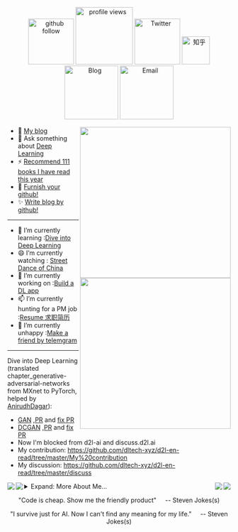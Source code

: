 <!--
**StevenJokes/StevenJokes** is a ✨ _special_ ✨ repository because its `README.md` (this file) appears on your GitHub profile.
### Hi there 👋
Here are some ideas to get you started:

- 🔭 I’m currently working on ...
- 🌱 I’m currently learning ...
- 👯 I’m looking to collaborate on ...
- 🤔 I’m looking for help with ...
- 💬 Ask me about ...
- 📫 How to reach me: ...
- 😄 Pronouns: ...
- ⚡ Fun fact: ...
read:https://github.com/anuraghazra/github-readme-stats to furnish your github!
- 🔭 I’m currently hunting for a product manager, data scientist job :[resume](https://blog.dltech.xyz/post/jian-li/)
<img align="right" src="https://github-readme-stats.vercel.app/api/top-langs/?username=StevenJokes&theme=tokyonight&layout=compact&line_height=27"/>
- 😄 I’m currently watching : [Street Dance of China](https://www.youtube.com/playlist?list=PLl0fCInDL_WHHIaXGAe2U7ryKD_SAkiXU)
- 
summary:https://github.com/Jhingun1/Jhingun1
-->

<p align="center"> 
  <img src="https://img.shields.io/github/followers/StevenJokes?label=Followers" width="103px" alt="github follow" />
  <img src="https://komarev.com/ghpvc/?username=StevenJokes" width="129px" alt="profile views" /> 
  <a href="https://twitter.com/Steven72815911"><img src="https://img.shields.io/twitter/follow/Steven72815911?label=Twitter&style=social" width="103px" alt="Twitter"></a>
  <a href="https://www.zhihu.com/people/Steven_Jokes"><img src="https://img.shields.io/badge/知乎--_.svg?style=social&logo=zhihu" width="63px" alt="知乎"></a>
  <a href="https://blog.dltech.xyz/"><img src="https://img.shields.io/badge/blog-simplicity-ffffff.svg?style=social" width="121px" alt="Blog"></a>
  <a href="mailto:llgg8679@qq.com"><img src="https://img.shields.io/badge/email-welcome-ffffff.svg?style=social" width="121px" alt="Email"></a>
 <p align="center"> 

<a href=https://blog.dltech.xyz/>
  <img align="right" src="https://github-readme-stats.vercel.app/api/top-langs/?username=StevenJokess&theme=tokyonight&layout=compact&line_height=27" width="340"/>
</a>

- 🌈 [My blog](https://blog.dltech.xyz/)
- 💬 Ask something about [Deep Learning](http://discuss.d2l.ai)
- ⚡ [Recommend 111 books I have read this year](https://weread.qq.com/misc/booklist/358906697_7e9fYZVah)
- 🤔 [Furnish your github!](https://github.com/anuraghazra/github-readme-stats)
- ✨ [Write blog by github!](https://github.com/getgridea/gridea)

---

<a href=https://blog.dltech.xyz/>
  <img align="right" src="https://github-readme-stats.vercel.app/api?username=StevenJokess&show_icons=true&theme=tokyonight&include_all_commits=true" width="340" />
</a>

- 🌱 I’m currently learning :[Dive into Deep Learning](http://preview.d2l.ai/d2l-en/master/)
- 😄 I’m currently watching : [Street Dance of China](https://www.youtube.com/watch?v=TDRpPtKkVn8)
- 🔭 I’m currently working on :[Build a DL app](https://www.youtube.com/watch?v=O_2KBhkIvnc)
- 📫 I’m currently hunting for a PM job :[Resume 求职简历](https://github.com/StevenJokess/StevenJokess/blob/master/1593844414259.png)
- 👋 I’m currently unhappy :[Make a friend by telemgram](https://t.me/StevenJokes)

---

Dive into Deep Learning (translated chapter_generative-adversarial-networks from MXnet to PyTorch, helped by [AnirudhDagar](https://github.com/AnirudhDagar)):
- [GAN](http://preview.d2l.ai/d2l-en/master/chapter_generative-adversarial-networks/gan.html) ,[PR](https://github.com/d2l-ai/d2l-en/pull/1358) and [fix PR](https://github.com/d2l-ai/d2l-en/pull/1400)
- [DCGAN](http://preview.d2l.ai/d2l-en/master/chapter_generative-adversarial-networks/dcgan.html) ,[PR](https://github.com/d2l-ai/d2l-en/pull/1309) and [fix PR](https://github.com/d2l-ai/d2l-en/pull/1422)
- Now I'm blocked from d2l-ai and discuss.d2l.ai
- My contribution: https://github.com/dltech-xyz/d2l-en-read/tree/master/My%20contribution
- My discussion: https://github.com/dltech-xyz/d2l-en-read/tree/master/discuss

<a href=https://github.com/StevenJokess/paddlelite-andriod-demo>
  <img align="left" src="https://github-readme-stats.vercel.app/api/pin?username=StevenJokess&repo=paddlelite-andriod-demo&theme=tokyonight&line_height=13"/>
</a>
<a href=https://github.com/StevenJokess/djl-android-demo>
  <img align="right" src="https://github-readme-stats.vercel.app/api/pin?username=StevenJokess&repo=djl-android-demo&theme=tokyonight&line_height=13"/>
</a>
<a href=https://github.com/StevenJokess/pytorch-andriod-greatdemo>
  <img align="left" src="https://github-readme-stats.vercel.app/api/pin?username=StevenJokess&repo=pytorch-andriod-greatdemo&theme=tokyonight&line_height=13"/>
</a>
<a href=https://github.com/StevenJokess/Pytorch-Kotlin-Demo>
  <img align="right" src="https://github-readme-stats.vercel.app/api/pin?username=StevenJokess&repo=Pytorch-Kotlin-Demo&theme=tokyonight&line_height=13"/>
</a>

<details>
<summary>Expand: More About Me...</summary>

 </details>
 
 <p align="center"> "Code is cheap. Show me the friendly product" &nbsp;&nbsp;&nbsp; -- Steven Jokes(s)  </p>
 <p align="center"> "I survive just for AI. Now I can't find any meaning for my life." &nbsp;&nbsp;&nbsp; -- Steven Jokes(s)  </p>
